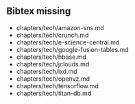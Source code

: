 ## Bibtex missing
* chapters/tech/amazon-sns.md
* chapters/tech/crunch.md
* chapters/tech/e-science-central.md
* chapters/tech/google-fusion-tables.md
* chapters/tech/hbase.md
* chapters/tech/jclouds.md
* chapters/tech/lxd.md
* chapters/tech/openvz.md
* chapters/tech/tensorflow.md
* chapters/tech/titan-db.md

